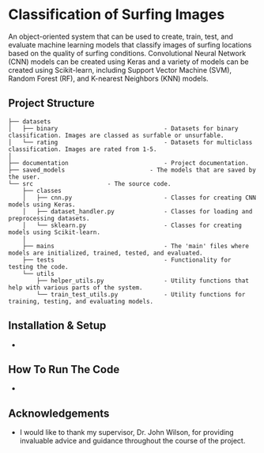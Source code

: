 # Classification of Surfing Images

An object-oriented system that can be used to create, train, test, and evaluate machine learning models that classify images of surfing locations based on the quality of surfing conditions. Convolutional Neural Network (CNN) models can be created using Keras and a variety of models can be created using Scikit-learn, including Support Vector Machine (SVM), Random Forest (RF), and K-nearest Neighbors (KNN) models.

## Project Structure

```
├── datasets
│   ├── binary                              - Datasets for binary classification. Images are classed as surfable or unsurfable.
│   └── rating                              - Datasets for multiclass classification. Images are rated from 1-5.
│
├── documentation                           - Project documentation.
├── saved_models 	                    - The models that are saved by the user.
└── src    		   		    - The source code.
    ├── classes
    │   ├── cnn.py                          - Classes for creating CNN models using Keras.
    │   ├── dataset_handler.py              - Classes for loading and preprocessing datasets.
    │   └── sklearn.py                      - Classes for creating models using Scikit-learn.
    │
    ├── mains	      	                    - The 'main' files where models are initialized, trained, tested, and evaluated.
    ├── tests	      	                    - Functionality for testing the code.
    └── utils
        ├── helper_utils.py                 - Utility functions that help with various parts of the system.
        └── train_test_utils.py             - Utility functions for training, testing, and evaluating models.
```

## Installation & Setup

-

## How To Run The Code

-

## Acknowledgements

- I would like to thank my supervisor, Dr. John Wilson, for providing invaluable advice and guidance throughout the course of the project.

